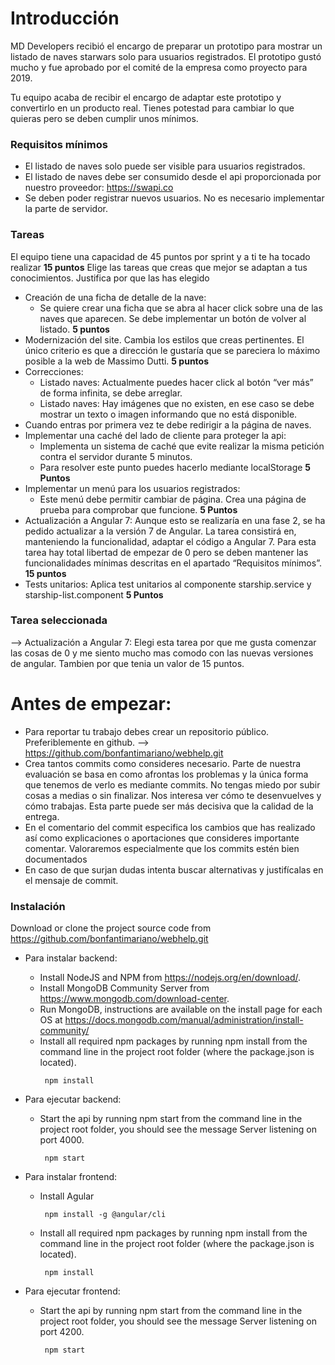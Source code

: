 
# Introducción
MD Developers recibió el encargo de preparar un prototipo para mostrar un listado de naves starwars solo para usuarios registrados. El prototipo gustó mucho y fue aprobado por el comité de la empresa como proyecto para 2019.

Tu equipo acaba de recibir el encargo de adaptar este prototipo y convertirlo en un producto real.
Tienes potestad para cambiar lo que quieras pero se deben cumplir unos mínimos.

### Requisitos mínimos

* El listado de naves solo puede ser visible para usuarios registrados.
* El listado de naves debe ser consumido desde el api proporcionada por nuestro proveedor: https://swapi.co
* Se deben poder registrar nuevos usuarios. No es necesario implementar la parte de servidor.

### Tareas

El equipo tiene una capacidad de 45 puntos por sprint y a ti te ha tocado realizar **15 puntos**
Elige las tareas que creas que mejor se adaptan a tus conocimientos. Justifica por que las has elegido 


- Creación de una ficha de detalle de la nave:
  - Se quiere crear una ficha que se abra al hacer click sobre una de las naves que aparecen. Se debe implementar un botón de volver al listado. **5 puntos**
- Modernización del site. Cambia los estilos que creas pertinentes. El único criterio es que a  dirección le gustaría que se pareciera lo máximo posible a la web de Massimo Dutti. **5 puntos**
- Correcciones:
  - Listado naves: Actualmente puedes hacer click al botón “ver más” de forma infinita, se debe arreglar.
  - Listado naves: Hay imágenes que no existen, en ese caso se debe mostrar un texto o imagen informando que no está disponible.
- Cuando entras por primera vez te debe redirigir a la página de naves.
- Implementar una caché del lado de cliente para proteger la api:
  - Implementa un sistema de caché que evite realizar la misma petición contra el servidor durante 5 minutos.
  - Para resolver este punto puedes hacerlo mediante localStorage **5 Puntos**
- Implementar un menú para los usuarios registrados:
   - Este menú debe permitir cambiar de página. Crea una página de prueba para comprobar que funcione. **5 Puntos**
- Actualización a Angular 7: Aunque esto se realizaría en una fase 2, se ha pedido actualizar a la versión 7 de Angular.  La tarea consistirá en, manteniendo la funcionalidad, adaptar el código a Angular 7. Para esta tarea hay total libertad de empezar de 0 pero se deben mantener las funcionalidades mínimas descritas en el apartado “Requisitos mínimos”. **15 puntos**
- Tests unitarios: Aplica test unitarios al componente starship.service y starship-list.component **5 Puntos**

### Tarea seleccionada
 
-->  Actualización a Angular 7: Elegi esta tarea por que me gusta comenzar las cosas de 0 y me siento mucho mas comodo con las nuevas versiones de angular. Tambien por que tenia un valor de 15 puntos.

# Antes de empezar:
- Para reportar tu trabajo debes crear un repositorio público. Preferiblemente en github.
  --> https://github.com/bonfantimariano/webhelp.git
- Crea tantos commits como consideres necesario. Parte de nuestra evaluación se basa en como afrontas los problemas y la única forma que tenemos de verlo es mediante commits. No tengas miedo por subir cosas a medias o sin finalizar. Nos interesa ver cómo te desenvuelves y cómo trabajas. Esta parte puede ser más decisiva que la calidad de la entrega.
- En el comentario del commit especifica los cambios que has realizado así como explicaciones o aportaciones que consideres importante comentar. Valoraremos especialmente que los commits estén bien documentados
- En caso de que surjan dudas intenta buscar alternativas y justifícalas en el mensaje de commit.


### Instalación

Download or clone the project source code from https://github.com/bonfantimariano/webhelp.git

* Para instalar backend:
    * Install NodeJS and NPM from  https://nodejs.org/en/download/.
    * Install MongoDB Community Server from  https://www.mongodb.com/download-center.
    * Run MongoDB, instructions are available on the install page for each OS at https://docs.mongodb.com/manual/administration/install-community/
    * Install all required npm packages by running npm install from the command line in the project root folder (where the package.json is located). <pre><code> npm install </code></pre>

* Para ejecutar backend:
    * Start the api by running npm start from the command line in the project root folder, you should see the message Server listening on port 4000. <pre><code> npm start </code></pre>

* Para instalar frontend:
    * Install Agular <pre><code> npm install -g @angular/cli </code></pre>
    * Install all required npm packages by running npm install from the command line in the project root folder (where the package.json is located). <pre><code> npm install </code></pre> 
* Para ejecutar frontend:
    * Start the api by running npm start from the command line in the project root folder, you should see the message Server listening on port 4200. <pre><code> npm start </code></pre> 
